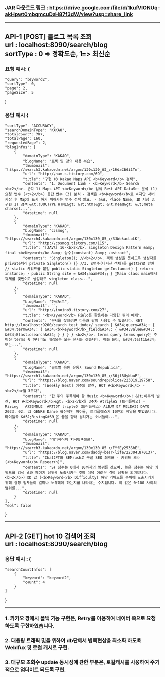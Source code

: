### JAR 다운로드 링크 : https://drive.google.com/file/d/1kufVlONUq-akHpwt0mbqmcuDaH87f3dW/view?usp=share_link

<hr/>

## API-1 [POST] 블로그 목록 조회 <br>url : localhost:8090/search/blog<br>sortType : 0 => 정확도순, 1=> 최신순
### 요청 예시: {
    "query": "keyword2",
    "sortType": 0,
    "page": 2,
    "pageSize": 5
}

### 응답 예시 {
    "sortType": "ACCURACY",
    "searchDomainType": "KAKAO",
    "totalCount": 797,
    "totalPage": 160,
    "requestedPage": 2,
    "blogInfos": [
        {
            "domainType": "KAKAO",
            "blogName": "프젝 및 강의 내용 복습",
            "thumbnail": "https://search3.kakaocdn.net/argon/130x130_85_c/2RdaCBGi2Tn",
            "url": "http://ham-s.tistory.com/69",
            "title": "구현 03 Kakao Maps API <b>Keyword</b> 검색",
            "contents": "1. Document Link - <b>Keyword</b> Search <b>2</b>. 분석 1) Maps API <b>Keyword</b> 검색 Rest API DataSet 분석 (1) 요청 변수 (<b>2</b>) 응답 변수 (3) 분석 - 검색은 <b>Keyword</b>로 하지만 서버 저장 후 Map에 표시 하기 위해서는 변수 선택 필요. - 좌표, Place Name, ID 저장 3. 구현 1) 검색 &lt;!DOCTYPE HTML&gt; &lt;html&gt; &lt;head&gt; &lt;meta charset...",
            "datetime": null
        },
        {
            "domainType": "KAKAO",
            "blogName": "cosmog",
            "thumbnail": "https://search4.kakaocdn.net/argon/130x130_85_c/3JWokacLpLK",
            "url": "http://cosmog.tistory.com/115",
            "title": "[JAVA] 16-<b>2</b>. singleton Design Pattern &amp; final <b>Keyword</b> &amp; 상수(constant) &amp; abstract",
            "contents": "Singleton(); //<b>2</b>. 객체 생성을 못하도록 생성자를 private처리 private Singleton() {} //3. s변수(나자신 객체)를 getter로 반환 // static 키워드를 붙임 public static Singleton getInstance() { return instance; } public String site = &#34;aaa&#34;; } 🔆Main class main에서 객체를 몇번이고 생성해도 singleton class...",
            "datetime": null
        },
        {
            "domainType": "KAKAO",
            "blogName": "하루노트",
            "thumbnail": "",
            "url": "http://inoino9.tistory.com/27",
            "title": "<b>Keyword</b> Field를 활용하는 다양한 쿼리 예제",
            "contents": "문서를 찾으려면 다음과 같이 사용할 수 있습니다. GET http://localhost:9200/search_test_index/_search { &#34;query&#34;: { &#34;term&#34;: { &#34;<b>keyword</b>_field&#34;: { &#34;value&#34;: &#34;Elasticsearch&#34; } } } } <b>2</b>. terms query terms query는 주어진 terms 중 하나라도 매칭되는 모든 문서를 찾습니다. 예를 들어, &#34;test1&#34; 또는...",
            "datetime": null
        },
        {
            "domainType": "KAKAO",
            "blogName": "글로벌 음원 유통사 Sound Republica",
            "thumbnail": "https://search1.kakaocdn.net/argon/130x130_85_c/36jf8UyNuuP",
            "url": "https://blog.naver.com/soundrepublica/223019119758",
            "title": "[Weekly Best] 이주의 발견, HOT #<b>Keyword</b> - <b>2</b>월 3주차",
            "contents": "한 주의 주목해야 할 Music <b>Keyword</b>! &lt;이주의 발견, HOT #<b>Keyword</b>&gt; <b>2</b>월 3주차 #tripleS (트리플에스) - Rising ​ ​ ASSEMBLE ​ ARTIST tripleS (트리플에스) ALBUM EP RELEASE DATE 2023. 02. 13 GENRE Dance 혁신적인 아이돌, 트리플에스가 10인의 베일을 벗었습니다. ​ 타이틀곡 &#39;Rising&#39;은 꿈을 향해 달려가는 소녀들에...",
            "datetime": null
        },
        {
            "domainType": "KAKAO",
            "blogName": "대디베어의 지식탐구생활",
            "thumbnail": "https://search3.kakaocdn.net/argon/130x130_85_c/FYfEy253ShE",
            "url": "https://blog.naver.com/daddy-bear-life/223041870137",
            "title": "ChatGPT와 SEMrush로 구글 SEO 최적화 - 키워드 조사 (<b>Keyword</b> Research)",
            "contents": "SF 점수는 0에서 10까지의 범위를 갖으며, 높은 점수는 해당 키워드를 검색 결과 페이지 상위에 노출시키는 것이 더욱 어려운 경쟁 상황을 의미합니다. ​ <b>2</b>) KD 값 (<b>Keyword</b> Difficulty) 해당 키워드를 순위에 노출시키기 위해 경쟁 업체들이 얼마나 노력해야 하는지를 나타내는 수치입니다. 이 값은 0~100 사이의 범위를...",
            "datetime": null
        }
    ],
    "eol": false
}

<hr/>

## API-2 [GET] hot 10 검색어 조회 <br>url : localhost:8090/search/blog
### 응답 예시 : {
    "searchCountInfos": [
        {
            "keyword": "keyword2",
            "count": 4
        }
    ]
}

<hr/>

### 1. 카카오 장애시 폴백 기능 구현은, Retry를 이용하여 네이버 쪽으로 요청하도록 구현하였습니다.
### 2. 대용량 트래픽 및을 위하여 db단에서 병목현상을 최소화 하도록 Weblfux 및 로컬 캐시로 구현.
### 3. 대규모 조회수 update 동시성에 관한 부분은, 로컬캐시를 사용하여 주기적으로 업데이트 되도록 구현.